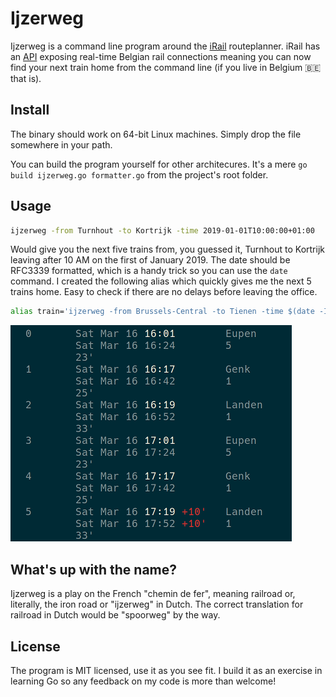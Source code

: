 # Ijzerweg

Ijzerweg is a command line program around the [iRail](https://irail.be) routeplanner. iRail has an [API](https://docs.irail.be/) exposing real-time Belgian rail connections meaning you can now find your next train home from the command line (if you live in Belgium 🇧🇪 that is).

## Install

The binary should work on 64-bit Linux machines. Simply drop the file somewhere in your path.

You can build the program yourself for other architecures. It's a mere `go build ijzerweg.go formatter.go` from the project's root folder.

## Usage

```sh
ijzerweg -from Turnhout -to Kortrijk -time 2019-01-01T10:00:00+01:00
```

Would give you the next five trains from, you guessed it, Turnhout to Kortrijk leaving after 10 AM on the first of January 2019. The date should be RFC3339 formatted, which is a handy trick so you can use the `date` command. I created the following alias which quickly gives me the next 5 trains home. Easy to check if there are no delays before leaving the office.

```bash
alias train='ijzerweg -from Brussels-Central -to Tienen -time $(date -Iseconds)'
```

![Screenshot of a termnial since Github pages doesn't allow colours](screenshot.png)

## What's up with the name?

Ijzerweg is a play on the French "chemin de fer", meaning railroad or, literally, the iron road or "ijzerweg" in Dutch. The correct translation for railroad in Dutch would be "spoorweg"  by the way.

## License

The program is MIT licensed, use it as you see fit. I build it as an exercise in learning Go so any feedback on my code is more than welcome!
